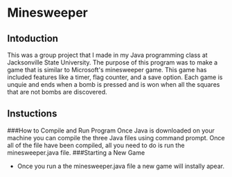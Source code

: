 # Minesweeper
## Intoduction
This was a group project that I made in my Java programming class at Jacksonville State University. The purpose of this program was to make a game that is similar to Microsoft's minesweeper game. This game has included features like a timer, flag counter, and a save option. Each game is unquie and ends when a bomb is pressed and is won when all the squares that are not bombs are discovered. 
## Instuctions
###How to Compile and Run Program
Once Java is downloaded on your machine you can compile the three Java files using command prompt. Once all of the file have been compiled, all you need to do is run the minesweeper.java file.
###Starting a New Game
- Once you run a the minesweeper.java file a new game will instally apear.
